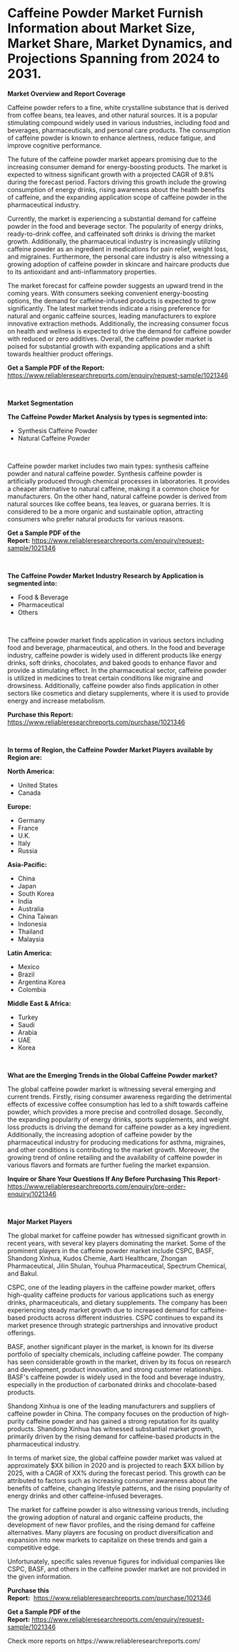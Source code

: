 <p><h1>Caffeine Powder Market Furnish Information about Market Size, Market Share, Market Dynamics, and Projections Spanning from 2024 to 2031.</h1></p><p><strong>Market Overview and Report Coverage</strong></p>
<p><p>Caffeine powder refers to a fine, white crystalline substance that is derived from coffee beans, tea leaves, and other natural sources. It is a popular stimulating compound widely used in various industries, including food and beverages, pharmaceuticals, and personal care products. The consumption of caffeine powder is known to enhance alertness, reduce fatigue, and improve cognitive performance.</p><p>The future of the caffeine powder market appears promising due to the increasing consumer demand for energy-boosting products. The market is expected to witness significant growth with a projected CAGR of 9.8% during the forecast period. Factors driving this growth include the growing consumption of energy drinks, rising awareness about the health benefits of caffeine, and the expanding application scope of caffeine powder in the pharmaceutical industry.</p><p>Currently, the market is experiencing a substantial demand for caffeine powder in the food and beverage sector. The popularity of energy drinks, ready-to-drink coffee, and caffeinated soft drinks is driving the market growth. Additionally, the pharmaceutical industry is increasingly utilizing caffeine powder as an ingredient in medications for pain relief, weight loss, and migraines. Furthermore, the personal care industry is also witnessing a growing adoption of caffeine powder in skincare and haircare products due to its antioxidant and anti-inflammatory properties.</p><p>The market forecast for caffeine powder suggests an upward trend in the coming years. With consumers seeking convenient energy-boosting options, the demand for caffeine-infused products is expected to grow significantly. The latest market trends indicate a rising preference for natural and organic caffeine sources, leading manufacturers to explore innovative extraction methods. Additionally, the increasing consumer focus on health and wellness is expected to drive the demand for caffeine powder with reduced or zero additives. Overall, the caffeine powder market is poised for substantial growth with expanding applications and a shift towards healthier product offerings.</p></p>
<p><strong>Get a Sample PDF of the Report:</strong> <a href="https://www.reliableresearchreports.com/enquiry/request-sample/1021346">https://www.reliableresearchreports.com/enquiry/request-sample/1021346</a></p>
<p>&nbsp;</p>
<p><strong>Market Segmentation</strong></p>
<p><strong>The Caffeine Powder Market Analysis by types is segmented into:</strong></p>
<p><ul><li>Synthesis Caffeine Powder</li><li>Natural Caffeine Powder</li></ul></p>
<p>&nbsp;</p>
<p><p>Caffeine powder market includes two main types: synthesis caffeine powder and natural caffeine powder. Synthesis caffeine powder is artificially produced through chemical processes in laboratories. It provides a cheaper alternative to natural caffeine, making it a common choice for manufacturers. On the other hand, natural caffeine powder is derived from natural sources like coffee beans, tea leaves, or guarana berries. It is considered to be a more organic and sustainable option, attracting consumers who prefer natural products for various reasons.</p></p>
<p><strong>Get a Sample PDF of the Report:</strong>&nbsp;<a href="https://www.reliableresearchreports.com/enquiry/request-sample/1021346">https://www.reliableresearchreports.com/enquiry/request-sample/1021346</a></p>
<p>&nbsp;</p>
<p><strong>The Caffeine Powder Market Industry Research by Application is segmented into:</strong></p>
<p><ul><li>Food & Beverage</li><li>Pharmaceutical</li><li>Others</li></ul></p>
<p>&nbsp;</p>
<p><p>The caffeine powder market finds application in various sectors including food and beverage, pharmaceutical, and others. In the food and beverage industry, caffeine powder is widely used in different products like energy drinks, soft drinks, chocolates, and baked goods to enhance flavor and provide a stimulating effect. In the pharmaceutical sector, caffeine powder is utilized in medicines to treat certain conditions like migraine and drowsiness. Additionally, caffeine powder also finds application in other sectors like cosmetics and dietary supplements, where it is used to provide energy and increase metabolism.</p></p>
<p><strong>Purchase this Report:</strong>&nbsp; <a href="https://www.reliableresearchreports.com/purchase/1021346">https://www.reliableresearchreports.com/purchase/1021346</a></p>
<p>&nbsp;</p>
<p><strong>In terms of Region, the Caffeine Powder Market Players available by Region are:</strong></p>
<p>
    <p> <strong> North America: </strong>
        <ul>
            <li>United States</li>
            <li>Canada</li>
        </ul>
        </p> 
    <p> <strong> Europe: </strong>
        <ul>
            <li>Germany</li>
            <li>France</li>
            <li>U.K.</li>
            <li>Italy</li>
            <li>Russia</li>
        </ul>
        </p> 
    <p> <strong> Asia-Pacific: </strong>
        <ul>
            <li>China</li>
            <li>Japan</li>
            <li>South Korea</li>
            <li>India</li>
            <li>Australia</li>
            <li>China Taiwan</li>
            <li>Indonesia</li>
            <li>Thailand</li>
            <li>Malaysia</li>
        </ul>
        </p> 
    <p> <strong> Latin America: </strong>
        <ul>
            <li>Mexico</li>
            <li>Brazil</li>
            <li>Argentina Korea</li>
            <li>Colombia</li>
        </ul>
        </p> 
    <p> <strong> Middle East & Africa: </strong>
        <ul>
            <li>Turkey</li>
            <li>Saudi</li>
            <li>Arabia</li>
            <li>UAE</li>
            <li>Korea</li>
        </ul>
    </p>
    </p>
<p>&nbsp;</p>
<p><strong>What are the Emerging Trends in the Global Caffeine Powder market?</strong></p>
<p><p>The global caffeine powder market is witnessing several emerging and current trends. Firstly, rising consumer awareness regarding the detrimental effects of excessive coffee consumption has led to a shift towards caffeine powder, which provides a more precise and controlled dosage. Secondly, the expanding popularity of energy drinks, sports supplements, and weight loss products is driving the demand for caffeine powder as a key ingredient. Additionally, the increasing adoption of caffeine powder by the pharmaceutical industry for producing medications for asthma, migraines, and other conditions is contributing to the market growth. Moreover, the growing trend of online retailing and the availability of caffeine powder in various flavors and formats are further fueling the market expansion.</p></p>
<p><strong>Inquire or Share Your Questions If Any Before Purchasing This Report</strong>- <a href="https://www.reliableresearchreports.com/enquiry/pre-order-enquiry/1021346">https://www.reliableresearchreports.com/enquiry/pre-order-enquiry/1021346</a></p>
<p>&nbsp;</p>
<p><strong>Major Market Players</strong></p>
<p><p>The global market for caffeine powder has witnessed significant growth in recent years, with several key players dominating the market. Some of the prominent players in the caffeine powder market include CSPC, BASF, Shandong Xinhua, Kudos Chemie, Aarti Healthcare, Zhongan Pharmaceutical, Jilin Shulan, Youhua Pharmaceutical, Spectrum Chemical, and Bakul.</p><p>CSPC, one of the leading players in the caffeine powder market, offers high-quality caffeine products for various applications such as energy drinks, pharmaceuticals, and dietary supplements. The company has been experiencing steady market growth due to increased demand for caffeine-based products across different industries. CSPC continues to expand its market presence through strategic partnerships and innovative product offerings.</p><p>BASF, another significant player in the market, is known for its diverse portfolio of specialty chemicals, including caffeine powder. The company has seen considerable growth in the market, driven by its focus on research and development, product innovation, and strong customer relationships. BASF's caffeine powder is widely used in the food and beverage industry, especially in the production of carbonated drinks and chocolate-based products.</p><p>Shandong Xinhua is one of the leading manufacturers and suppliers of caffeine powder in China. The company focuses on the production of high-purity caffeine powder and has gained a strong reputation for its quality products. Shandong Xinhua has witnessed substantial market growth, primarily driven by the rising demand for caffeine-based products in the pharmaceutical industry.</p><p>In terms of market size, the global caffeine powder market was valued at approximately $XX billion in 2020 and is projected to reach $XX billion by 2025, with a CAGR of XX% during the forecast period. This growth can be attributed to factors such as increasing consumer awareness about the benefits of caffeine, changing lifestyle patterns, and the rising popularity of energy drinks and other caffeine-infused beverages.</p><p>The market for caffeine powder is also witnessing various trends, including the growing adoption of natural and organic caffeine products, the development of new flavor profiles, and the rising demand for caffeine alternatives. Many players are focusing on product diversification and expansion into new markets to capitalize on these trends and gain a competitive edge.</p><p>Unfortunately, specific sales revenue figures for individual companies like CSPC, BASF, and others in the caffeine powder market are not provided in the given information.</p></p>
<p><strong>Purchase this Report:</strong>&nbsp;&nbsp;<a href="https://www.reliableresearchreports.com/purchase/1021346">https://www.reliableresearchreports.com/purchase/1021346</a></p>
<p></p>
<p><strong>Get a Sample PDF of the Report:</strong>&nbsp;<a href="https://www.reliableresearchreports.com/enquiry/request-sample/1021346">https://www.reliableresearchreports.com/enquiry/request-sample/1021346</a></p>
<p>Check more reports on https://www.reliableresearchreports.com/</p>